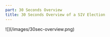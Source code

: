```yaml
---
part: 30 Seconds Overview
title: 30 Seconds Overview of a SIV Election
---
```


<div class="bg-gray-50">
![](/images/30sec-overview.png)
</div>
